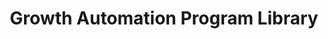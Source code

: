 ---
title: Growth Automation Program Library
highlights: A library of the available SaaSquatch Growth Automation Programs
slug: program/library
sectionType: successArticle
template: pages/programLibrary.html
---